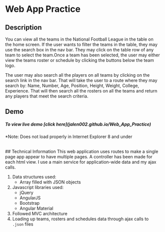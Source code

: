 # Web App Practice
## Description
<p>You can view all the teams in the National Football League in the table on the home screen. If the user wants to filter the teams in the table, they may use the search box in the nav bar. They may click on the table row of any team to select the team.Once a team has been selected, the user may either view the teams roster or schedule by clicking the buttons below the team logo. </p>

<p>The user may also search all the players on all teams by clicking on the search link in the nav bar. That will take the user to a route where they may search by: Name, Number, Age, Position, Height, Weight, College, Experience. That will then search all the rosters on all the teams and return any players that meet the search criteria. </p>

## Demo
<h5>To view live demo [click here](jalen002.github.io/Web_App_Practice)</h5>
<p>*Note: Does not load properly in Internet Explorer 8 and under</p>

<br/>
## Technical Information
This web application uses routes to make a single page app appear to have multiple pages.
A controller has been made for each html view.
I use a main service for application-wide data and my ajax calls.

1. Data structures used:
    * Array filled with JSON objects
2. Javascript libraries used:
    * jQuery
    * AngularJS
    * Bootstrap
    * Angular Material
3. Followed MVC architecture
4. Loading up teams, rosters and schedules data through ajax calls to ```.json``` files
</body>